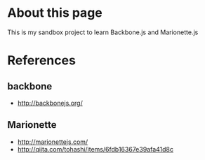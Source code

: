 # About this page
This is my sandbox project to learn Backbone.js and Marionette.js

# References
## backbone
+ http://backbonejs.org/

## Marionette
+ http://marionettejs.com/  
+ http://qiita.com/tohashi/items/6fdb16367e39afa41d8c
